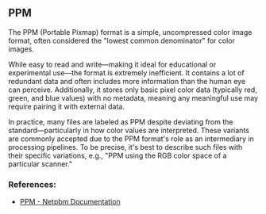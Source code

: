 ## PPM

The PPM (Portable Pixmap) format is a simple, uncompressed color image format, often considered the "lowest common denominator" for color images.

While easy to read and write—making it ideal for educational or experimental use—the format is extremely inefficient. It contains a lot of redundant data and often includes more information than the human eye can perceive. Additionally, it stores only basic pixel color data (typically red, green, and blue values) with no metadata, meaning any meaningful use may require pairing it with external data.

In practice, many files are labeled as PPM despite deviating from the standard—particularly in how color values are interpreted. These variants are commonly accepted due to the PPM format's role as an intermediary in processing pipelines. To be precise, it's best to describe such files with their specific variations, e.g., "PPM using the RGB color space of a particular scanner."

### References:
* [PPM - Netpbm Documentation](https://netpbm.sourceforge.net/doc/ppm.html)
